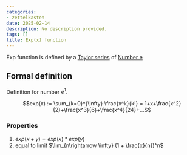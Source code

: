 ```yaml
---
categories:
- zettelkasten
date: 2025-02-14
description: No description provided.
tags: []
title: Exp(x) function
---
```


Exp function is defined by a [Taylor series](Taylor%20series.md) of [Number e](Number%20e.md)

## Formal definition

Definition for number $e^1$.  

$$exp(x) := \sum_{k=0}^{\infty} \frac{x^k}{k!} = 1+x+\frac{x^2}{2}+\frac{x^3}{6}+\frac{x^4}{24}+...$$

### Properties

1. $exp(x+y) = exp(x)*exp(y)$
2. equal to limit $\lim_{n\rightarrow \infty} (1 + \frac{x}{n})^n$